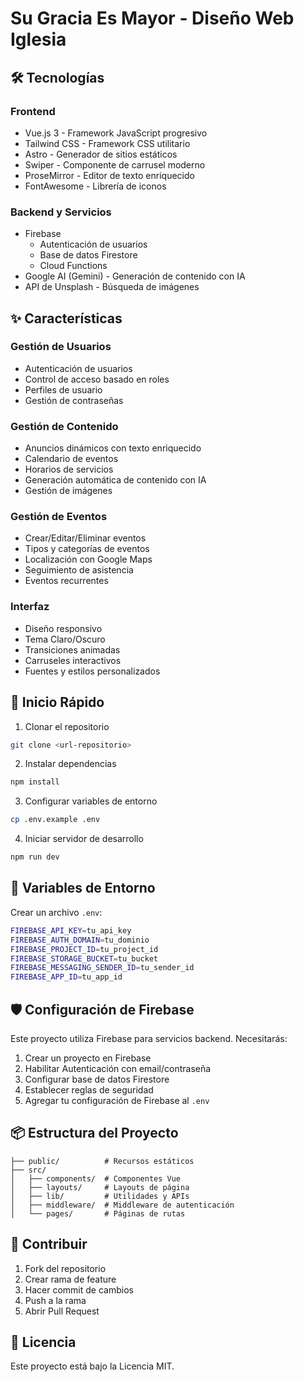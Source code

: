# Su Gracia Es Mayor - Diseño Web Iglesia

## 🛠️ Tecnologías

### Frontend
- Vue.js 3 - Framework JavaScript progresivo
- Tailwind CSS - Framework CSS utilitario
- Astro - Generador de sitios estáticos
- Swiper - Componente de carrusel moderno
- ProseMirror - Editor de texto enriquecido
- FontAwesome - Librería de iconos

### Backend y Servicios
- Firebase
  - Autenticación de usuarios
  - Base de datos Firestore
  - Cloud Functions
- Google AI (Gemini) - Generación de contenido con IA
- API de Unsplash - Búsqueda de imágenes

## ✨ Características

### Gestión de Usuarios
- Autenticación de usuarios
- Control de acceso basado en roles
- Perfiles de usuario
- Gestión de contraseñas

### Gestión de Contenido
- Anuncios dinámicos con texto enriquecido
- Calendario de eventos
- Horarios de servicios
- Generación automática de contenido con IA
- Gestión de imágenes

### Gestión de Eventos
- Crear/Editar/Eliminar eventos
- Tipos y categorías de eventos
- Localización con Google Maps
- Seguimiento de asistencia
- Eventos recurrentes

### Interfaz
- Diseño responsivo
- Tema Claro/Oscuro
- Transiciones animadas
- Carruseles interactivos
- Fuentes y estilos personalizados

## 🚀 Inicio Rápido

1. Clonar el repositorio
```bash
git clone <url-repositorio>
```

2. Instalar dependencias
```bash
npm install
```

3. Configurar variables de entorno
```bash
cp .env.example .env
```

4. Iniciar servidor de desarrollo
```bash
npm run dev
```

## 📝 Variables de Entorno

Crear un archivo `.env`:
```bash
FIREBASE_API_KEY=tu_api_key
FIREBASE_AUTH_DOMAIN=tu_dominio
FIREBASE_PROJECT_ID=tu_project_id
FIREBASE_STORAGE_BUCKET=tu_bucket
FIREBASE_MESSAGING_SENDER_ID=tu_sender_id
FIREBASE_APP_ID=tu_app_id
```

## 🛡️ Configuración de Firebase

Este proyecto utiliza Firebase para servicios backend. Necesitarás:

1. Crear un proyecto en Firebase
2. Habilitar Autenticación con email/contraseña
3. Configurar base de datos Firestore
4. Establecer reglas de seguridad
5. Agregar tu configuración de Firebase al `.env`

## 📦 Estructura del Proyecto

```
├── public/          # Recursos estáticos
├── src/
│   ├── components/  # Componentes Vue
│   ├── layouts/     # Layouts de página
│   ├── lib/         # Utilidades y APIs
│   ├── middleware/  # Middleware de autenticación
│   └── pages/       # Páginas de rutas
```

## 🤝 Contribuir

1. Fork del repositorio
2. Crear rama de feature
3. Hacer commit de cambios
4. Push a la rama
5. Abrir Pull Request

## 📄 Licencia

Este proyecto está bajo la Licencia MIT.
